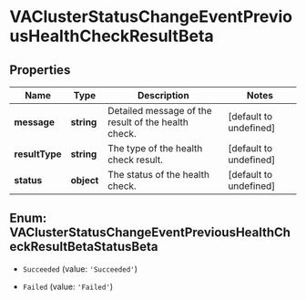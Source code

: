 # VAClusterStatusChangeEventPreviousHealthCheckResultBeta

## Properties

Name | Type | Description | Notes
------------ | ------------- | ------------- | -------------
**message** | **string** | Detailed message of the result of the health check. | [default to undefined]
**resultType** | **string** | The type of the health check result. | [default to undefined]
**status** | **object** | The status of the health check. | [default to undefined]



## Enum: VAClusterStatusChangeEventPreviousHealthCheckResultBetaStatusBeta


* `Succeeded` (value: `'Succeeded'`)

* `Failed` (value: `'Failed'`)



